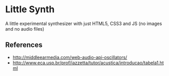 Little Synth
============

A little experimental synthesizer with just HTML5, CSS3 and JS (no images and no audio files)

References
----------

- http://middleearmedia.com/web-audio-api-oscillators/
- http://www.eca.usp.br/prof/iazzetta/tutor/acustica/introducao/tabela1.html
